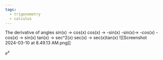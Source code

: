 ```yaml
---
tags:
  - trigonometry
  - calculus
---
```


The derivative of angles
sin(x) -> cos(x)
cos(x) -> -sin(x)
-sin(x)-> -cos(x)
-cos(x) -> sin(x)
tan(x) -> sec^2(x)
sec(x) -> sec(x)tan(x)
![[Screenshot 2024-03-10 at 8.49.13 AM.png]]

$e^x$
